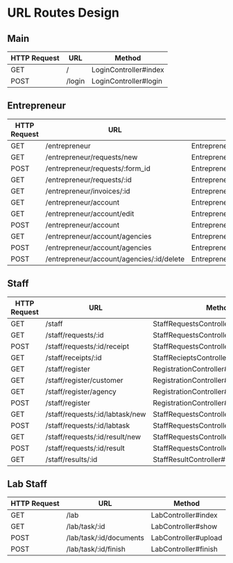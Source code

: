 URL Routes Design
=============

Main
-------------

| HTTP Request | URL | Method |
| ------------ | --- | ------ |
| GET | / | LoginController#index |
| POST | /login | LoginController#login |

Entrepreneur
-------------

| HTTP Request | URL | Method |
| ------------ | --- | ------ |
| GET | /entrepreneur | EntrepreneurRequestsController#index |
| GET | /entrepreneur/requests/new | EntrepreneurRequestsController#newRequests |
| POST | /entrepreneur/requests/:form_id | EntrepreneurRequestsController#create |
| GET | /entrepreneur/requests/:id | EntrepreneurRequestsController#show |
| GET | /entrepreneur/invoices/:id | EntrepreneurInvoiceController#show |
| GET | /entrepreneur/account | EntrepreneurAccountController#index |
| GET | /entrepreneur/account/edit | EntrepreneurAccountController#edit |
| POST | /entrepreneur/account | EntrepreneurAccountController#update |
| GET | /entrepreneur/account/agencies | EntrepreneurAgenciesController#agencies |
| POST | /entrepreneur/account/agencies | EntrepreneurAgenciesController#createAgency |
| POST | /entrepreneur/account/agencies/:id/delete | EntrepreneurAgenciesController#deleteAgency |

Staff
-------------

| HTTP Request | URL | Method |
| ------------ | --- | ------ |
| GET | /staff | StaffRequestsController#index |
| GET | /staff/requests/:id | StaffRequestsController#show |
| POST | /staff/requests/:id/receipt | StaffRequestsController#createReceipt |
| GET | /staff/receipts/:id | StaffRecieptsController#show |
| GET | /staff/register | RegistrationController#index |
| GET | /staff/register/customer | RegistrationController#registerCustomer |
| GET | /staff/register/agency | RegistrationController#registerAgency |
| POST | /staff/register | RegistrationController#submitRegister |
| GET | /staff/requests/:id/labtask/new | StaffRequestsController#newLabTask |
| POST | /staff/requests/:id/labtask | StaffRequestsController#createLabTask |
| GET | /staff/requests/:id/result/new | StaffRequestsController#newResult |
| POST | /staff/requests/:id/result | StaffRequestsController#createLabTask |
| GET | /staff/results/:id | StaffResultController#show |

Lab Staff
-------------

| HTTP Request | URL | Method |
| ------------ | --- | ------ |
| GET | /lab | LabController#index |
| GET | /lab/task/:id | LabController#show |
| POST | /lab/task/:id/documents | LabController#upload |
| POST | /lab/task/:id/finish | LabController#finish |